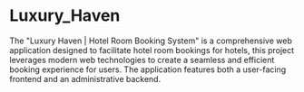 # Luxury_Haven
The "Luxury Haven | Hotel Room Booking System" is a comprehensive web application designed to facilitate hotel room bookings for hotels, this project leverages modern web technologies to create a seamless and efficient booking experience for users. The application features both a user-facing frontend and an administrative backend.
